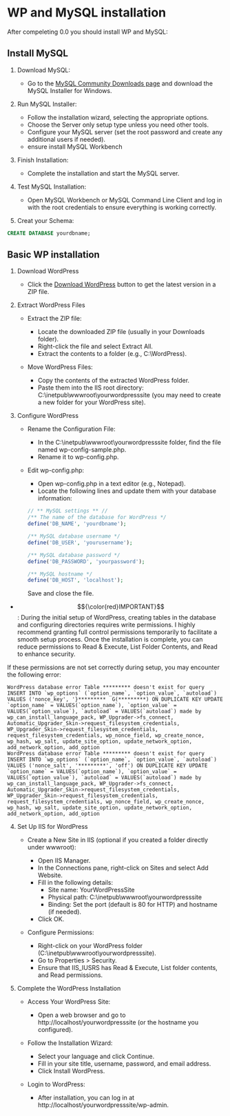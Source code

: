 # WP and MySQL installation
After compeleting 0.0 you should install WP and MySQL:

## Install MySQL

1. Download MySQL:
    - Go to the [MySQL Community Downloads page](https://dev.mysql.com/downloads/mysql/) and download the MySQL Installer for Windows.

2. Run MySQL Installer:
    - Follow the installation wizard, selecting the appropriate options.
    - Choose the Server only setup type unless you need other tools.
    - Configure your MySQL server (set the root password and create any additional users if needed).
    - ensure install MySQL Workbench

3. Finish Installation:
    - Complete the installation and start the MySQL server.

4. Test MySQL Installation:
    - Open MySQL Workbench or MySQL Command Line Client and log in with the root credentials to ensure everything is working correctly.
5. Creat your Schema:
```sql
CREATE DATABASE yourdbname;
```


## Basic WP installation

1. Download WordPress
    - Click the [Download WordPress](https://wordpress.org/download/) button to get the latest version in a ZIP file.

2. Extract WordPress Files

    - Extract the ZIP file:
        - Locate the downloaded ZIP file (usually in your Downloads folder).
        - Right-click the file and select Extract All.
        - Extract the contents to a folder (e.g., C:\WordPress).

    - Move WordPress Files:
        - Copy the contents of the extracted WordPress folder.
        - Paste them into the IIS root directory: C:\inetpub\wwwroot\yourwordpresssite (you may need to create a new folder for your WordPress site).

3. Configure WordPress

    - Rename the Configuration File:
        - In the C:\inetpub\wwwroot\yourwordpresssite folder, find the file named wp-config-sample.php.
        - Rename it to wp-config.php.

    - Edit wp-config.php:
        - Open wp-config.php in a text editor (e.g., Notepad).
        - Locate the following lines and update them with your database information:

        ```php
        // ** MySQL settings ** //
        /** The name of the database for WordPress */
        define('DB_NAME', 'yourdbname');

        /** MySQL database username */
        define('DB_USER', 'yourusername');

        /** MySQL database password */
        define('DB_PASSWORD', 'yourpassword');

        /** MySQL hostname */
        define('DB_HOST', 'localhost');
        ```
        Save and close the file.

* $${\color{red}IMPORTANT}$$: During the initial setup of WordPress, creating tables in the database and configuring directories requires write permissions. I highly recommend granting full control permissions temporarily to facilitate a smooth setup process. Once the installation is complete, you can reduce permissions to Read & Execute, List Folder Contents, and Read to enhance security.

If these permissions are not set correctly during setup, you may encounter the following error:
```
WordPress database error Table ********* doesn't exist for query INSERT INTO `wp_options` (`option_name`, `option_value`, `autoload`) VALUES ('nonce_key', '}*********  G(*********) ON DUPLICATE KEY UPDATE `option_name` = VALUES(`option_name`), `option_value` = VALUES(`option_value`), `autoload` = VALUES(`autoload`) made by wp_can_install_language_pack, WP_Upgrader->fs_connect, Automatic_Upgrader_Skin->request_filesystem_credentials, WP_Upgrader_Skin->request_filesystem_credentials, request_filesystem_credentials, wp_nonce_field, wp_create_nonce, wp_hash, wp_salt, update_site_option, update_network_option, add_network_option, add_option
WordPress database error Table ********* doesn't exist for query INSERT INTO `wp_options` (`option_name`, `option_value`, `autoload`) VALUES ('nonce_salt', '*********', 'off') ON DUPLICATE KEY UPDATE `option_name` = VALUES(`option_name`), `option_value` = VALUES(`option_value`), `autoload` = VALUES(`autoload`) made by wp_can_install_language_pack, WP_Upgrader->fs_connect, Automatic_Upgrader_Skin->request_filesystem_credentials, WP_Upgrader_Skin->request_filesystem_credentials, request_filesystem_credentials, wp_nonce_field, wp_create_nonce, wp_hash, wp_salt, update_site_option, update_network_option, add_network_option, add_option
```

4. Set Up IIS for WordPress

    - Create a New Site in IIS (optional if you created a folder directly under wwwroot):
        - Open IIS Manager.
        - In the Connections pane, right-click on Sites and select Add Website.
        - Fill in the following details:
            - Site name: YourWordPressSite
            - Physical path: C:\inetpub\wwwroot\yourwordpresssite
            - Binding: Set the port (default is 80 for HTTP) and hostname (if needed).
        - Click OK.

    - Configure Permissions:
        - Right-click on your WordPress folder (C:\inetpub\wwwroot\yourwordpresssite).
        - Go to Properties > Security.
        - Ensure that IIS_IUSRS has Read & Execute, List folder contents, and Read permissions.

5. Complete the WordPress Installation

    - Access Your WordPress Site:
        - Open a web browser and go to http://localhost/yourwordpresssite (or the hostname you configured).

    - Follow the Installation Wizard:
        - Select your language and click Continue.
        - Fill in your site title, username, password, and email address.
        - Click Install WordPress.

    - Login to WordPress:
        - After installation, you can log in at http://localhost/yourwordpresssite/wp-admin.
